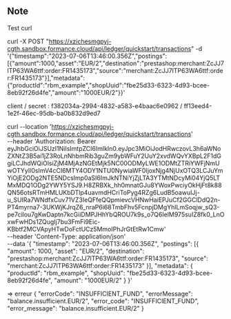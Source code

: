 ## Note

Test curl

curl -X POST "https://xzichesmgpyj-cgth.sandbox.formance.cloud/api/ledger/quickstart/transactions" -d '{"timestamp":"2023-07-06T13:46:00.356Z","postings":[{"amount":1000,"asset":"EUR/2","destination":"prestashop:merchant:ZcJJ7lTP63WA6ttf:order:FR1435173","source":"merchant:ZcJJ7lTP63WA6ttf:order:FR1435173"}],"metadata":{"productId":"rbm_example","shopUuid":"fbe25d33-6323-4d93-bcee-8eb92f26d4fe","amount":"1000EUR/2"}}'


client / secret : f382034a-2994-4832-a583-e4baac6e0962 / ff13eed4-1e2f-46ec-95db-ba0b832d9ed7



curl --location 'https://xzichesmgpyj-cgth.sandbox.formance.cloud/api/ledger/quickstart/transactions' \
--header 'Authorization: Bearer eyJhbGciOiJSUzI1NiIsImtpZCI6ImlkIn0.eyJpc3MiOiJodHRwczovL3h6aWNoZXNtZ3B5ai1jZ3RoLnNhbmRib3guZm9ybWFuY2UuY2xvdWQvYXBpL2F1dGgiLCJhdWQiOlsiZjM4MjAzNGEtMjk5NC00ODMyLWE1ODMtZTRiYWFjNmUwOTYyIl0sImV4cCI6MTY4ODY1NTU0NywiaWF0IjoxNjg4NjUxOTQ3LCJuYmYiOjE2ODg2NTE5NDcsImp0aSI6ImJkNTNiYjZjLTA3YTMtNDcyMi04YjQ5LTMxMDQ1ODg2YWY5YSJ9.H8ZRBXk_hh0mnatGJu8YWoxPwciyOkHjFt8k88QN56otsRTmHMLUKbDTlp4uavmdHCriToPyg4RZg6LudB5oawuIJj-u_SUIRa7WNdfxCuv71VZ3IeQFfeQQpmievcVHNwHaiEPJuCf2GGClDdQ2n-PT4myrna7-3UKWjKJrqZ6_nraP6i68TmbFhv5FcnpjDMgYhlLmSoqjw_sQ3-pe7cilou7gKwDaptn7kcGiiDMPJHhYbQROU7k9s_o7Q6IelM975suIZ8fk0_LnOxwFwHDs1ZQugIj7bu3FmFi9Eic-KBbtf2MCVApyHTwDoFctUCz5MmoIPhJrGtEtRw1Cmw' \
--header 'Content-Type: application/json' \
--data '{
	"timestamp": "2023-07-06T13:46:00.356Z",
	"postings": [{
		"amount": 1000,
		"asset": "EUR/2",
		"destination": "prestashop:merchant:ZcJJ7lTP63WA6ttf:order:FR1435173",
		"source": "merchant:ZcJJ7lTP63WA6ttf:order:FR1435173"
	}],
	"metadata": {
		"productId": "rbm_example",
		"shopUuid": "fbe25d33-6323-4d93-bcee-8eb92f26d4fe",
		"amount": "1000EUR/2"
	}
}'

=> erreur 
{
    "errorCode": "INSUFFICIENT_FUND",
    "errorMessage": "balance.insufficient.EUR/2",
    "error_code": "INSUFFICIENT_FUND",
    "error_message": "balance.insufficient.EUR/2"
}